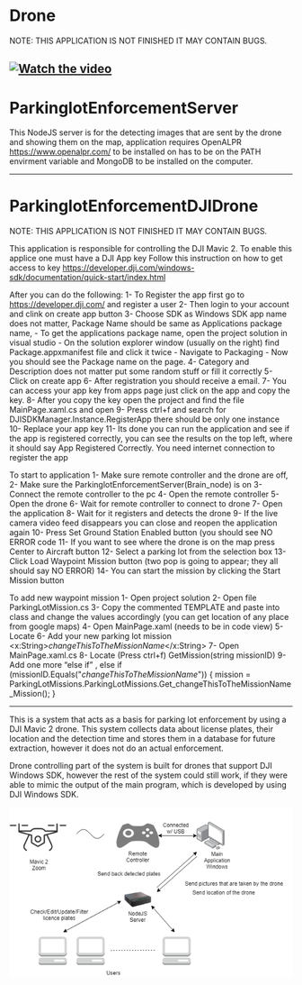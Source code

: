 # Drone

NOTE: THIS APPLICATION IS NOT FINISHED IT MAY CONTAIN BUGS.

[![Watch the video](https://img.youtube.com/vi/AUeFbDf5x9A/0.jpg)](https://www.youtube.com/watch?v=AUeFbDf5x9A&feature=youtu.be)
----------------------------------------------------------------------------------------------------------------------------------------
# ParkinglotEnforcementServer

This NodeJS server is for the detecting images that are sent by the drone and showing them on the map, application requires OpenALPR https://www.openalpr.com/ to be installed on has to be on the PATH envirment variable and MongoDB to be installed on the computer.


----------------------------------------------------------------------------------------------------------------------------------------
# ParkinglotEnforcementDJIDrone


NOTE: THIS APPLICATION IS NOT FINISHED IT MAY CONTAIN BUGS.

This application is responsible for controlling the DJI Mavic 2. To enable this applice one must have a DJI App key
Follow this instruction on how to get access to key https://developer.dji.com/windows-sdk/documentation/quick-start/index.html

After you can do the following:
  1-	To Register the app first go to https://developer.dji.com/ and register a user
  2-	Then login to your account and clink on create app button
  3-	Choose SDK as Windows SDK app name does not matter, Package Name should be same as Applications package name, 
    - To get the applications package name, open the project solution in visual studio
    - On the solution explorer window (usually on the right) find Package.appxmanifest file and click it twice
    - Navigate to Packaging
    - Now you should see the Package name on the page.
  4-	Category and Description does not matter put some random stuff or fill it correctly
  5-	Click on create app
  6-	After registration you should receive a email.
  7-	You can access your app key from apps page just click on the app and copy the key.
  8-	After you copy the key open the project and find the file MainPage.xaml.cs and open
  9-	Press ctrl+f and search for DJISDKManager.Instance.RegisterApp there should be only one instance
  10-	Replace your app key
  11-	Its done you can run the application and see if the app is registered correctly, you can see the results on the top left, where it should say App Registered Correctly. You need internet connection to register the app

To start to application
  1-	Make sure remote controller and the drone are off,
  2-	Make sure the ParkinglotEnforcementServer(Brain_node) is on
  3-	Connect the remote controller to the pc
  4-	Open the remote controller
  5-	Open the drone
  6-	Wait for remote controller to connect to drone
  7-	Open the application
  8-	Wait for it registers and detects the drone
  9-	If the live camera video feed disappears you can close and reopen the application again
  10-	Press Set Ground Station Enabled button (you should see NO ERROR code
  11-	If you want to see where the drone is on the map press Center to Aircraft button
  12-	Select a parking lot from the selection box
  13-	Click Load Waypoint Mission button (two pop is going to appear; they all should say NO ERROR)
  14-	You can start the mission by clicking the Start Mission button

To add new waypoint mission
1-	Open project solution
2-	Open file ParkingLotMission.cs
3-	Copy the commented TEMPLATE and paste into class and change the values accordingly (you can get location of any place from google maps)
4-	Open MainPage.xaml (needs to be in code view)
5-	Locate <ComboBox x:Name="ParkingLotMissionCB" Header="Parking Lot" PlaceholderText="Pick a parking Lot" Width="200">
6-	 Add your new parking lot mission <x:String>_changeThisToTheMissionName_</x:String> 
7-	Open MainPage.xaml.cs
8-	Locate (Press ctrl+f) GetMission(string missionID)
9-	Add one more “else if” , 
    else if (missionID.Equals("_changeThisToTheMissionName_"))
    {
    mission = ParkingLotMissions.ParkingLotMissions.Get_changeThisToTheMissionName_Mission();
    }

----------------------------------------------------------------------------------------------------------------------------------------
This is a system that acts as a basis for parking lot enforcement by using a DJI Mavic 2 drone. This system collects data about license plates, their location and the detection time and stores them in a database for future extraction, however it does not do an actual enforcement. 

Drone controlling part of the system is built for drones that support DJI Windows SDK, however the rest of the system could still work, if they were able to mimic the output of the main program, which is developed by using DJI Windows SDK. 

![System](https://github.com/iDataVisualizationLab/Drone/blob/master/basicsys.png)
